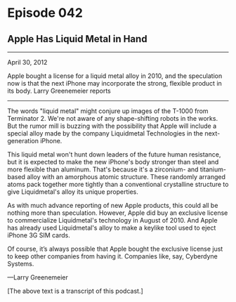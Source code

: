 # Episode 042

## Apple Has Liquid Metal in Hand

---

April 30, 2012

Apple bought a license for a liquid metal alloy in 2010, and the speculation now is that the next iPhone may incorporate the strong, flexible product in its body. Larry Greenemeier reports

---

The words "liquid metal" might conjure up images of the T-1000 from Terminator 2. We're not aware of any shape-shifting robots in the works. But the rumor mill is buzzing with the possibility that Apple will include a special alloy made by the company Liquidmetal Technologies in the next-generation iPhone.

This liquid metal won't hunt down leaders of the future human resistance, but it is expected to make the new iPhone's body stronger than steel and more flexible than aluminum. That's because it's a zirconium- and titanium-based alloy with an amorphous atomic structure. These randomly arranged atoms pack together more tightly than a conventional crystalline structure to give Liquidmetal's alloy its unique properties.

As with much advance reporting of new Apple products, this could all be nothing more than speculation. However, Apple did buy an exclusive license to commercialize Liquidmetal's technology in August of 2010. And Apple has already used Liquidmetal's alloy to make a keylike tool used to eject iPhone 3G SIM cards.

Of course, it’s always possible that Apple bought the exclusive license just to keep other companies from having it. Companies like, say, Cyberdyne Systems.

—Larry Greenemeier

[The above text is a transcript of this podcast.]


